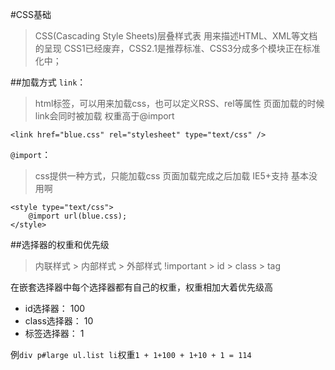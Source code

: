 #CSS基础
> CSS(Cascading Style Sheets)层叠样式表
> 用来描述HTML、XML等文档的呈现
> CSS1已经废弃，CSS2.1是推荐标准、CSS3分成多个模块正在标准化中；

##加载方式
`link`：
> html标签，可以用来加载css，也可以定义RSS、rel等属性
> 页面加载的时候link会同时被加载
> 权重高于@import

	<link href="blue.css" rel="stylesheet" type="text/css" />  

`@import`：

> css提供一种方式，只能加载css
> 页面加载完成之后加载
> IE5+支持
> 基本没用啊 

	<style type="text/css">  
		@import url(blue.css);  
	</style>  


##选择器的权重和优先级
> 内联样式 > 内部样式 > 外部样式
> !important > id > class > tag

在嵌套选择器中每个选择器都有自己的权重，权重相加大着优先级高

+ id选择器：    100
+ class选择器： 10
+ 标签选择器：    1

例`div p#large ul.list li`权重`1 + 1+100 + 1+10 + 1 = 114`